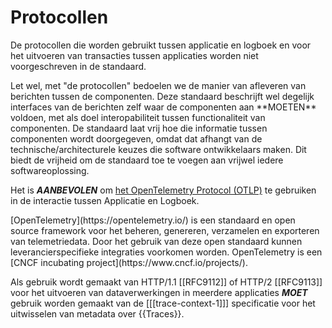 # Protocollen

De protocollen die worden gebruikt tussen applicatie en logboek en voor het uitvoeren van transacties tussen applicaties worden niet voorgeschreven in de standaard.

<p class="note">
Let wel, met "de protocollen" bedoelen we de manier van afleveren van berichten tussen de componenten. Deze standaard beschrijft wel degelijk interfaces van de berichten zelf waar de componenten aan **MOETEN** voldoen, met als doel interopabiliteit tussen functionaliteit van componenten. De standaard laat vrij hoe die informatie tussen componenten wordt doorgegeven, omdat dat afhangt van de technische/architecturele keuzes die software ontwikkelaars maken. Dit biedt de vrijheid om de standaard toe te voegen aan vrijwel iedere softwareoplossing.

Het is ***AANBEVOLEN*** om [het OpenTelemetry Protocol (OTLP)](https://opentelemetry.io/docs/specs/otlp/) te gebruiken in de interactie tussen Applicatie en Logboek.

<p class="note">
[OpenTelemetry](https://opentelemetry.io/) is een standaard en open source framework voor het beheren, genereren, verzamelen en exporteren van telemetriedata. Door het gebruik van deze open standaard kunnen leverancierspecifieke integraties voorkomen worden. OpenTelemetry is een [CNCF incubating project](https://www.cncf.io/projects/).

Als gebruik wordt gemaakt van  HTTP/1.1 [[RFC9112]] of HTTP/2 [[RFC9113]] voor het uitvoeren van dataverwerkingen in meerdere applicaties ***MOET*** gebruik worden gemaakt van de [[[trace-context-1]]] specificatie voor het uitwisselen van metadata over {{Traces}}.
